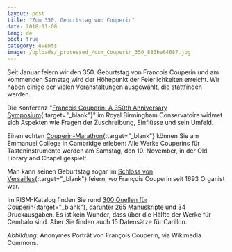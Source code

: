 ```yaml
---
layout: post
title: "Zum 350. Geburtstag von Couperin"
date: 2018-11-08
lang: de
post: true
category: events
image: /uploads/_processed_/csm_Couperin_350_883be64687.jpg
---
```



Seit Januar feiern wir den 350. Geburtstag von Francois Couperin und am kommenden Samstag wird der Höhepunkt der Feierlichkeiten erreicht. Wir haben einige der vielen Veranstaltungen ausgewählt, die stattfinden werden.

Die Konferenz "[François Couperin: A 350th Anniversary Symposium](https://www.eventbrite.co.uk/e/francois-couperin-a-350th-anniversary-symposium-tickets-49690036236){:target="_blank"}" im Royal Birmingham Conservatoire widmet sich Aspekten wie Fragen der Zuschreibung, Einflüsse und sein Umfeld.

Einen echten [Couperin-Marathon](https://couperin2018.webnode.com/){:target="_blank"} können Sie am Emmanuel College in Cambridge erleben: Alle Werke Couperins für Tasteninstrumente werden am Samstag, den 10. November, in der Old Library and Chapel gespielt.

Man kann seinen Geburtstag sogar im [Schloss von Versailles](https://en.chateauversailles-spectacles.fr/tag/2018-the-couperin-year_t102/1){:target="_blank"} feiern, wo François Couperin seit 1693 Organist war.

Im RISM-Katalog finden Sie rund [300 Quellen für Couperin](https://opac.rism.info/metaopac/perma.do?v=rism&q=-1%3d%22pe30000757%22){:target="_blank"}, darunter 265 Manuskripte und 34 Druckausgaben. Es ist kein Wunder, dass über die Hälfte der Werke für Cembalo sind. Aber Sie finden auch 15 Datensätze für Carillon.

_Abbildung_: Anonymes Porträt von François Couperin, via Wikimedia Commons.

<script type="text/javascript">var switchTo5x=true;</script><script type="text/javascript" src="http://w.sharethis.com/button/buttons.js"></script><script type="text/javascript">stLight.options({publisher: "9b601438-1ce1-49d8-bfd7-9cff5df54c17", doNotHash: false, doNotCopy: false, hashAddressBar: false});</script>